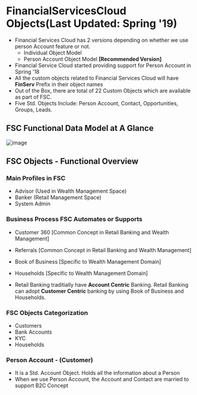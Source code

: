 # FinancialServicesCloud Objects(Last Updated: Spring '19)

* Financial Services Cloud has 2 versions depending on whether we use person Account feature or not.
  * Individual Object Model
  * Person Account Object Model **[Recommended Version]**
* Financial Service Cloud started providing support for Person Account in Spring '18
* All the custom objects related to Financial Services Cloud will have **FinServ** Prefix in their object names
* Out of the Box, there are total of 22 Custom Objects which are available as part of FSC.
* Five Std. Objects Include: Person Account, Contact, Opportunities, Groups, Leads.

## FSC Functional Data Model at A Glance

![image](https://user-images.githubusercontent.com/2145211/51216433-0366e680-18ea-11e9-8f55-23f6467124a1.png)

## FSC Objects - Functional Overview


### Main Profiles in FSC

* Advisor (Used in Wealth Management Space)
* Banker (Retail Management Space)
* System Admin

### Business Process FSC Automates or Supports

* Customer 360 [Common Concept in Retail Banking and Wealth Management]
* Referrals [Common Concept in Retail Banking and Wealth Management]
* Book of Business [Specific to Wealth Management Domain]
* Households [Specific to Wealth Management Domain]

* Retail Banking traditially have **Account Centric** Banking. Retail Banking can adopt **Customer Centric** banking by using Book of Business and Households.

### FSC Objects Categorization

* Customers
* Bank Accounts
* KYC
* Households

### Person Account - (Customer)

* It is a Std. Account Object. Holds all the information about a Person
* When we use Person Account, the Account and Contact are married to support B2C Concept
